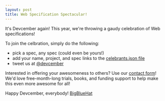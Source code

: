 ```yaml
---
layout: post
title: Web Specification Spectacular!
---
```


It's Devcember again! This year, we're throwing a gaudy celebration of
Web specifications!

To join the celbration, simply do the following:
 - pick a spec, any spec (could even be yours!)
 - add your name, project, and spec links to the
 [celebrants.json file](https://github.com/Devcember/devcember.github.io/edit/master/_data/celebrants.yml)
 - tweet us at [@devcember](https://twitter.com/devcember)

Interested in offering your awesomeness to others? Use our
[contact form](/contact)! We'd love free-month-long trials, books, and funding
support to help make this even more awesome for all!

Happy Devcember, everybody!
[BigBlueHat](http://bigbluehat.com/)
